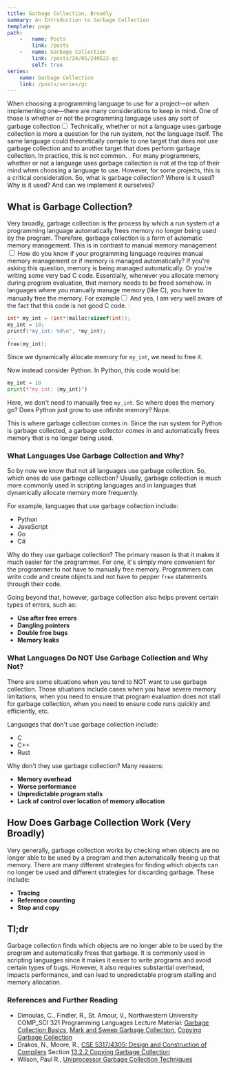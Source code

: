 ```yaml
---
title: Garbage Collection, Broadly
summary: An Introduction to Garbage Collection
template: page
path:
    -   name: Posts
        link: /posts
    -   name: Garbage Collection
        link: /posts/24/05/240522-gc
        self: true
series:
    name: Garbage Collection
    link: /posts/series/gc
---
```


When choosing a programming language to use for a project—or when implementing one—there are many considerations to keep in mind.
One of those is whether or not the programming language uses any sort of garbage collection<label for="sidenote--sn1" class="margin-toggle sidenote-number"></label><input type="checkbox" id="sidenote--sn1" class="margin-toggle"/><span class="sidenote">
Technically, whether or not a language uses garbage collection is more a question for the run system, not the language itself. The same language could theoretically compile to one target that does not use garbage collection and to another target that does perform garbage collection. In practice, this is not common.
</span>.
For many programmers, whether or not a language uses garbage collection is not at the top of their mind when choosing a language to use.
However, for some projects, this is a critical consideration.
So, what is garbage collection?
Where is it used?
Why is it used?
And can we implement it ourselves?

## What is Garbage Collection?

Very broadly, garbage collection is the process by which a run system of a programming language automatically frees memory no longer being used by the program.
Therefore, garbage collection is a form of automatic memory management.
This is in contrast to manual memory management<label for="sidenote--sn2" class="margin-toggle sidenote-number"></label><input type="checkbox" id="sidenote--sn2" class="margin-toggle"/><span class="sidenote">
How do you know if your programming language requires manual memory management or if memory is managed automatically? If you're asking this question, memory is being managed automatically. Or you're writing some very bad C code.
</span>
Essentially, whenever you allocate memory during program evaluation, that memory needs to be freed somehow.
In languages where you manually manage memory (like C), you have to manually free the memory.
For example<label for="sidenote--sn3" class="margin-toggle sidenote-number"></label><input type="checkbox" id="sidenote--sn3" class="margin-toggle"/><span class="sidenote">
And yes, I am very well aware of the fact that this code is not good C code.
</span>:

```c
int* my_int = (int*)malloc(sizeof(int));
my_int = 10;
printf("my_int: %d\n", *my_int);
...
free(my_int);
```

Since we dynamically allocate memory for `my_int`, we need to free it.

Now instead consider Python.
In Python, this code would be:

```python
my_int = 10
print(f"my_int: {my_int}")
```

Here, we don't need to manually free `my_int`.
So where does the memory go?
Does Python just grow to use infinite memory?
Nope.

This is where garbage collection comes in.
Since the run system for Python is garbage collected, a garbage collector comes in and automatically frees memory that is no longer being used.

### What Languages Use Garbage Collection and Why?

So by now we know that not all languages use garbage collection.
So, which ones do use garbage collection?
Usually, garbage collection is much more commonly used in scripting languages and in languages that dynamically allocate memory more frequently.

For example, languages that use garbage collection include:

- Python
- JavaScript
- Go
- C#

Why do they use garbage collection?
The primary reason is that it makes it much easier for the programmer.
For one, it's simply more convenient for the programmer to not have to manually free memory.
Programmers can write code and create objects and not have to pepper `free` statements through their code.

Going beyond that, however, garbage collection also helps prevent certain types of errors, such as:

- **Use after free errors**
- **Dangling pointers**
- **Double free bugs**
- **Memory leaks**

### What Languages Do NOT Use Garbage Collection and Why Not?

There are some situations when you tend to NOT want to use garbage collection.
Those situations include cases when you have severe memory limitations, when you need to ensure that program evaluation does not stall for garbage collection, when you need to ensure code runs quickly and efficiently, etc.

Languages that don't use garbage collection include:

- C
- C++
- Rust

Why don't they use garbage collection?
Many reasons:

- **Memory overhead**
- **Worse performance**
- **Unpredictable program stalls**
- **Lack of control over location of memory allocation**

## How Does Garbage Collection Work (Very Broadly)

Very generally, garbage collection works by checking when objects are no longer able to be used by a program and then automatically freeing up that memory.
There are many different strategies for finding which objects can no longer be used and different strategies for discarding garbage.
These include:

- **Tracing**
- **Reference counting**
- **Stop and copy**

## Tl;dr

Garbage collection finds which objects are no longer able to be used by the program and automatically frees that garbage.
It is commonly used in scripting languages since it makes it easier to write programs and avoid certain types of bugs.
However, it also requires substantial overhead, impacts performance, and can lead to unpredictable program stalling and memory allocation.

### References and Further Reading

- Dimoulas, C., Findler, R., St. Amour, V., Northwestern University COMP_SCI 321 Programming Languages Lecture Material: [Garbage Collection Basics](https://users.cs.northwestern.edu/~stamourv/teaching/321-S19/12-gc-intro.pdf), [Mark and Sweep Garbage Collection](https://users.cs.northwestern.edu/~stamourv/teaching/321-S19/13-14-gc-mark-and-sweep.pdf), [Copying Garbage Collection](https://users.cs.northwestern.edu/~stamourv/teaching/321-S19/15a-gc-copying.pdf)
- Drakos, N., Moore, R., [CSE 5317/4305: Design and Construction of Compilers](https://lambda.uta.edu/cse5317/notes/node49.html) Section [13.2.2 Copying Garbage Collection](https://lambda.uta.edu/cse5317/notes/node48.html)
- Wilson, Paul R., [Uniprocessor Garbage Collection Techniques](https://3e8.org/pub/pdf-t1/gcsurvey.pdf)

